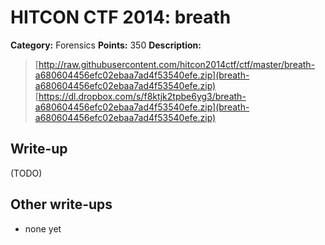 # HITCON CTF 2014: breath

**Category:** Forensics
**Points:** 350
**Description:**

> [http://raw.githubusercontent.com/hitcon2014ctf/ctf/master/breath-a680604456efc02ebaa7ad4f53540efe.zip](breath-a680604456efc02ebaa7ad4f53540efe.zip)
> [https://dl.dropbox.com/s/f8ktjk2tpbe6yg3/breath-a680604456efc02ebaa7ad4f53540efe.zip](breath-a680604456efc02ebaa7ad4f53540efe.zip)

## Write-up

(TODO)

## Other write-ups

* none yet
